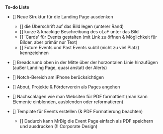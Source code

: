 **To-do Liste**
- [] Neue Struktur für die Landing Page ausdenken
    - [] die Überschrift auf das Bild legen (unterer Rand)
    - [] kurze & knackige Beschreibung des oLaF unter das Bild
    - [] 'Cards' für Events gestalten (mit Link zu öffnen & Möglichkeit für Bilder, aber primär nur Text)
    - [] Future Events und Past Events subtil (nicht zu viel Platz) kennzeichnen
- [] Breadcrumb oben in der Mitte über der horzontalen Linie hinzufügen (außer Landing Page, quasi anstatt der Alerts)


- [] Notch-Bereich am iPhone berücksichtigen
- [] About, Projekte & Förderverein als Pages angehen
- [] Nachschlagen wie man Websiten für PDF formattiert (man kann Elemente einblenden, ausblenden oder reformatieren)
- [] Template für Events erstellen (& PDF Formatierung beachten)
    - [] Dadurch kann MrBig die Event Page einfach als PDF speichern und ausdrucken (!! Corporate Design)